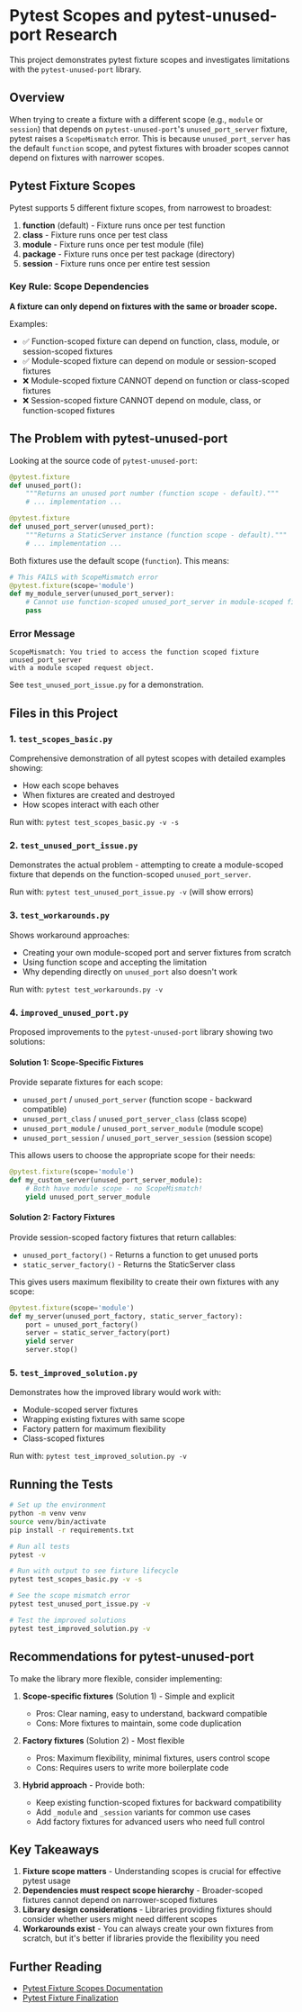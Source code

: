# Pytest Scopes and pytest-unused-port Research

This project demonstrates pytest fixture scopes and investigates limitations with the `pytest-unused-port` library.

## Overview

When trying to create a fixture with a different scope (e.g., `module` or `session`) that depends on `pytest-unused-port`'s `unused_port_server` fixture, pytest raises a `ScopeMismatch` error. This is because `unused_port_server` has the default `function` scope, and pytest fixtures with broader scopes cannot depend on fixtures with narrower scopes.

## Pytest Fixture Scopes

Pytest supports 5 different fixture scopes, from narrowest to broadest:

1. **function** (default) - Fixture runs once per test function
2. **class** - Fixture runs once per test class
3. **module** - Fixture runs once per test module (file)
4. **package** - Fixture runs once per test package (directory)
5. **session** - Fixture runs once per entire test session

### Key Rule: Scope Dependencies

**A fixture can only depend on fixtures with the same or broader scope.**

Examples:
- ✅ Function-scoped fixture can depend on function, class, module, or session-scoped fixtures
- ✅ Module-scoped fixture can depend on module or session-scoped fixtures
- ❌ Module-scoped fixture CANNOT depend on function or class-scoped fixtures
- ❌ Session-scoped fixture CANNOT depend on module, class, or function-scoped fixtures

## The Problem with pytest-unused-port

Looking at the source code of `pytest-unused-port`:

```python
@pytest.fixture
def unused_port():
    """Returns an unused port number (function scope - default)."""
    # ... implementation ...

@pytest.fixture
def unused_port_server(unused_port):
    """Returns a StaticServer instance (function scope - default)."""
    # ... implementation ...
```

Both fixtures use the default scope (`function`). This means:

```python
# This FAILS with ScopeMismatch error
@pytest.fixture(scope='module')
def my_module_server(unused_port_server):
    # Cannot use function-scoped unused_port_server in module-scoped fixture!
    pass
```

### Error Message

```
ScopeMismatch: You tried to access the function scoped fixture unused_port_server
with a module scoped request object.
```

See `test_unused_port_issue.py` for a demonstration.

## Files in this Project

### 1. `test_scopes_basic.py`

Comprehensive demonstration of all pytest scopes with detailed examples showing:
- How each scope behaves
- When fixtures are created and destroyed
- How scopes interact with each other

Run with: `pytest test_scopes_basic.py -v -s`

### 2. `test_unused_port_issue.py`

Demonstrates the actual problem - attempting to create a module-scoped fixture that depends on the function-scoped `unused_port_server`.

Run with: `pytest test_unused_port_issue.py -v` (will show errors)

### 3. `test_workarounds.py`

Shows workaround approaches:
- Creating your own module-scoped port and server fixtures from scratch
- Using function scope and accepting the limitation
- Why depending directly on `unused_port` also doesn't work

Run with: `pytest test_workarounds.py -v`

### 4. `improved_unused_port.py`

Proposed improvements to the `pytest-unused-port` library showing two solutions:

#### Solution 1: Scope-Specific Fixtures

Provide separate fixtures for each scope:
- `unused_port` / `unused_port_server` (function scope - backward compatible)
- `unused_port_class` / `unused_port_server_class` (class scope)
- `unused_port_module` / `unused_port_server_module` (module scope)
- `unused_port_session` / `unused_port_server_session` (session scope)

This allows users to choose the appropriate scope for their needs:

```python
@pytest.fixture(scope='module')
def my_custom_server(unused_port_server_module):
    # Both have module scope - no ScopeMismatch!
    yield unused_port_server_module
```

#### Solution 2: Factory Fixtures

Provide session-scoped factory fixtures that return callables:
- `unused_port_factory()` - Returns a function to get unused ports
- `static_server_factory()` - Returns the StaticServer class

This gives users maximum flexibility to create their own fixtures with any scope:

```python
@pytest.fixture(scope='module')
def my_server(unused_port_factory, static_server_factory):
    port = unused_port_factory()
    server = static_server_factory(port)
    yield server
    server.stop()
```

### 5. `test_improved_solution.py`

Demonstrates how the improved library would work with:
- Module-scoped server fixtures
- Wrapping existing fixtures with same scope
- Factory pattern for maximum flexibility
- Class-scoped fixtures

Run with: `pytest test_improved_solution.py -v`

## Running the Tests

```bash
# Set up the environment
python -m venv venv
source venv/bin/activate
pip install -r requirements.txt

# Run all tests
pytest -v

# Run with output to see fixture lifecycle
pytest test_scopes_basic.py -v -s

# See the scope mismatch error
pytest test_unused_port_issue.py -v

# Test the improved solutions
pytest test_improved_solution.py -v
```

## Recommendations for pytest-unused-port

To make the library more flexible, consider implementing:

1. **Scope-specific fixtures** (Solution 1) - Simple and explicit
   - Pros: Clear naming, easy to understand, backward compatible
   - Cons: More fixtures to maintain, some code duplication

2. **Factory fixtures** (Solution 2) - Most flexible
   - Pros: Maximum flexibility, minimal fixtures, users control scope
   - Cons: Requires users to write more boilerplate code

3. **Hybrid approach** - Provide both:
   - Keep existing function-scoped fixtures for backward compatibility
   - Add `_module` and `_session` variants for common use cases
   - Add factory fixtures for advanced users who need full control

## Key Takeaways

1. **Fixture scope matters** - Understanding scopes is crucial for effective pytest usage
2. **Dependencies must respect scope hierarchy** - Broader-scoped fixtures cannot depend on narrower-scoped fixtures
3. **Library design considerations** - Libraries providing fixtures should consider whether users might need different scopes
4. **Workarounds exist** - You can always create your own fixtures from scratch, but it's better if libraries provide the flexibility you need

## Further Reading

- [Pytest Fixture Scopes Documentation](https://docs.pytest.org/en/latest/how-to/fixtures.html#scope-sharing-fixtures-across-classes-modules-packages-or-session)
- [Pytest Fixture Finalization](https://docs.pytest.org/en/latest/how-to/fixtures.html#teardown-cleanup-aka-fixture-finalization)
